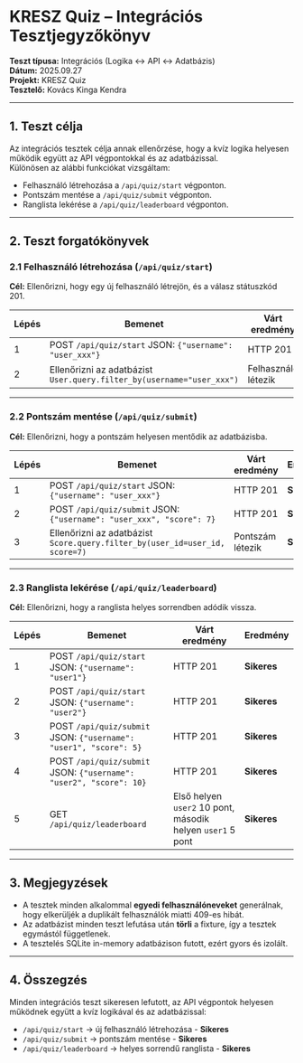# KRESZ Quiz – Integrációs Tesztjegyzőkönyv

**Teszt típusa:** Integrációs (Logika ↔ API ↔ Adatbázis)  
**Dátum:** 2025.09.27  
**Projekt:** KRESZ Quiz     
**Tesztelő:** Kovács Kinga Kendra  


---

## 1. Teszt célja

Az integrációs tesztek célja annak ellenőrzése, hogy a kvíz logika helyesen működik együtt az API végpontokkal és az adatbázissal.  
Különösen az alábbi funkciókat vizsgáltam:

- Felhasználó létrehozása a `/api/quiz/start` végponton.
- Pontszám mentése a `/api/quiz/submit` végponton.
- Ranglista lekérése a `/api/quiz/leaderboard` végponton.

---


## 2. Teszt forgatókönyvek

### 2.1 Felhasználó létrehozása (`/api/quiz/start`)

**Cél:** Ellenőrizni, hogy egy új felhasználó létrejön, és a válasz státuszkód 201.  

| Lépés | Bemenet | Várt eredmény | Eredmény |
|-------|---------|---------------|----------|
| 1 | POST `/api/quiz/start` JSON: `{"username": "user_xxx"}` | HTTP 201 | **Sikeres** |
| 2 | Ellenőrizni az adatbázist `User.query.filter_by(username="user_xxx")` | Felhasználó létezik | **Sikeres** |

---

### 2.2 Pontszám mentése (`/api/quiz/submit`)

**Cél:** Ellenőrizni, hogy a pontszám helyesen mentődik az adatbázisba.  

| Lépés | Bemenet | Várt eredmény | Eredmény |
|-------|---------|---------------|----------|
| 1 | POST `/api/quiz/start` JSON: `{"username": "user_xxx"}` | HTTP 201 | **Sikeres** |
| 2 | POST `/api/quiz/submit` JSON: `{"username": "user_xxx", "score": 7}` | HTTP 201 | **Sikeres** |
| 3 | Ellenőrizni az adatbázist `Score.query.filter_by(user_id=user_id, score=7)` | Pontszám létezik | **Sikeres** |

---

### 2.3 Ranglista lekérése (`/api/quiz/leaderboard`)

**Cél:** Ellenőrizni, hogy a ranglista helyes sorrendben adódik vissza.  

| Lépés | Bemenet | Várt eredmény | Eredmény |
|-------|---------|---------------|----------|
| 1 | POST `/api/quiz/start` JSON: `{"username": "user1"}` | HTTP 201 | **Sikeres** |
| 2 | POST `/api/quiz/start` JSON: `{"username": "user2"}` | HTTP 201 | **Sikeres** |
| 3 | POST `/api/quiz/submit` JSON: `{"username": "user1", "score": 5}` | HTTP 201 | **Sikeres** |
| 4 | POST `/api/quiz/submit` JSON: `{"username": "user2", "score": 10}` | HTTP 201 | **Sikeres** |
| 5 | GET `/api/quiz/leaderboard` | Első helyen `user2` 10 pont, második helyen `user1` 5 pont | **Sikeres** |

---

## 3. Megjegyzések

- A tesztek minden alkalommal **egyedi felhasználóneveket** generálnak, hogy elkerüljék a duplikált felhasználók miatti 409-es hibát.  
- Az adatbázist minden teszt lefutása után **törli** a fixture, így a tesztek egymástól függetlenek.  
- A tesztelés SQLite in-memory adatbázison futott, ezért gyors és izolált.  

---

## 4. Összegzés

Minden integrációs teszt sikeresen lefutott, az API végpontok helyesen működnek együtt a kvíz logikával és az adatbázissal:

- `/api/quiz/start` → új felhasználó létrehozása - **Sikeres**  
- `/api/quiz/submit` → pontszám mentése - **Sikeres**    
- `/api/quiz/leaderboard` → helyes sorrendű ranglista - **Sikeres**   


